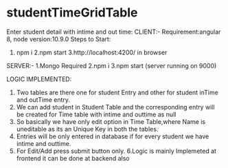# studentTimeGridTable
Enter student detail with intime and out time:
CLIENT:-
Requirement:angular 8,
node version:10.9.0
Steps to Start:
1. npm i
2.npm start
3.http://localhost:4200/ in browser

SERVER:-
1.Mongo Required
2.npm i
3.npm start
(server running on 9000)

LOGIC IMPLEMENTED:
1. Two tables are there one for student Entry and other for student inTime and outTime entry.
2. We can add student in Student Table and the corresponding entry will be created for Time table with intime and outtime as null
3. So basically we have only edit option in Time Table,where Name is uneditable as its an Unique Key in both the tables.
4. Entries will be only entered in database if for every student we have intime and outtime.
5. For Edit/Add press submit button only.
6.Logic is mainly Implemeted at frontend it can be done at backend also

